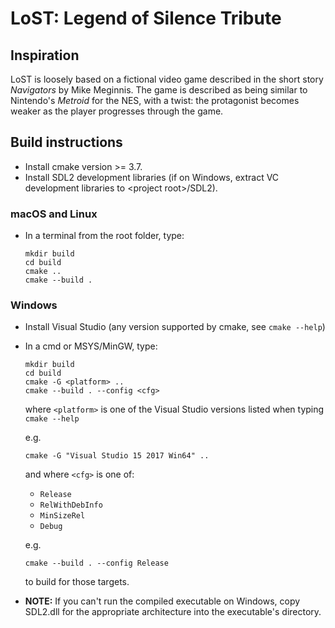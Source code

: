 # LoST: Legend of Silence Tribute

## Inspiration

LoST is loosely based on a fictional video game described in the short story *Navigators* by Mike Meginnis. The game is described as being similar to Nintendo's *Metroid* for the NES, with a twist: the protagonist becomes weaker as the player progresses through the game.

## Build instructions

* Install cmake version >= 3.7.
* Install SDL2 development libraries (if on Windows, extract VC development libraries to \<project root\>/SDL2).

### macOS and Linux
* In a terminal from the root folder, type:

    ```
    mkdir build
    cd build
    cmake ..
    cmake --build .
    ```

### Windows
* Install Visual Studio (any version supported by cmake, see `cmake --help`)
* In a cmd or MSYS/MinGW, type:

    ```
    mkdir build
    cd build
    cmake -G <platform> ..
    cmake --build . --config <cfg>
    ```

    where `<platform>` is one of the Visual Studio versions listed when typing `cmake --help`

    e.g.

    ```
    cmake -G "Visual Studio 15 2017 Win64" ..
    ```

    and where `<cfg>` is one of:

    * `Release`
    * `RelWithDebInfo`
    * `MinSizeRel`
    * `Debug`

    e.g.

    ```
    cmake --build . --config Release
    ```

    to build for those targets.

* **NOTE:** If you can't run the compiled executable on Windows, copy SDL2.dll for the appropriate architecture into the executable's directory.
